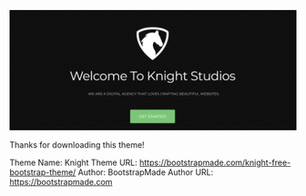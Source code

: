 [![img contact](https://github.com/franckdun/Knight/blob/main/img/readme.PNG)](https://franckdun.github.io/Knight/)

Thanks for downloading this theme!

Theme Name: Knight
Theme URL: https://bootstrapmade.com/knight-free-bootstrap-theme/
Author: BootstrapMade
Author URL: https://bootstrapmade.com
